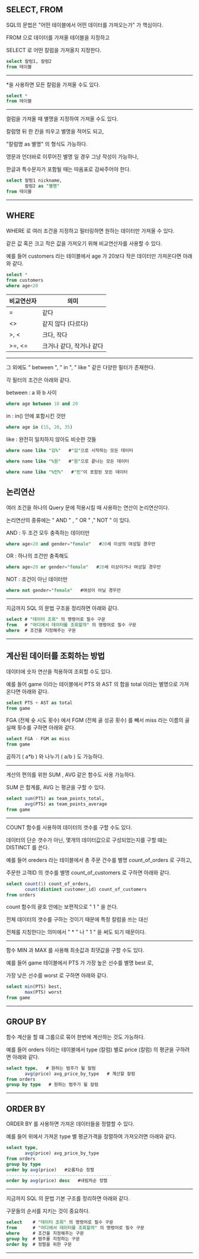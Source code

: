 ## SELECT, FROM

SQL의 문법은 "어떤 테이블에서 어떤 데이터를 가져오는가" 가 핵심이다.

FROM 으로 데이터를 가져올 테이블을 지정하고

SELECT 로 어떤 칼럼을 가져올지 지정한다.

```sql
select 칼럼1, 칼럼2
from 테이블
```

---

\*을 사용하면 모든 칼럼을 가져올 수도 있다.

```sql
select *
from 테이블
```

---

컬럼을 가져올 때 별명을 지정하여 가져올 수도 있다.

칼럼명 뒤 한 칸을 띄우고 별명을 적어도 되고,

"칼럼명 as 별명" 의 형식도 가능하다.

영문과 언더바로 이루어진 별명 일 경우 그냥 작성이 가능하나,

한글과 특수문자가 포함될 때는 따옴표로 감싸주어야 한다.

```sql
select 칼럼1 nickname,
       칼럼2 as "별명"
from 테이블
```

---

## WHERE

WHERE 로 여러 조건을 지정하고 필터링하면 원하는 데이터만 가져올 수 있다.

같은 값 혹은 크고 작은 값을 가져오기 위해 비교연산자를 사용할 수 있다.

예를 들어 customers 라는 테이블에서 age 가 20보다 작은 데이터만 가져온다면 아래와 같다.

```sql
select *
from customers
where age<20
```

| 비교연산자 | 의미 |
|--|--|
| = | 같다 |
| <> | 같지 않다 (다르다) |
| >, < | 크다, 작다 |
| >=, <= | 크거나 같다, 작거나 같다 |

---

그 외에도 " between ", " in ", " like " 같은 다양한 필터가 존재한다.

각 필터의 조건은 아래와 같다.

between : a 와 b 사이

```sql
where age between 10 and 20
```

in : in() 안에 포함시킨 것만

```sql
where age in (15, 20, 35)
```

like : 완전히 일치하지 않아도 비슷한 것들

```sql
where name like "김%"   #"김"으로 시작하는 모든 데이터
```

```sql
where name like "%원"   #"원"으로 끝나는 모든 데이터
```

```sql
where name like "%민%"   #"민"이 포함된 모든 데이터
```

## 논리연산

여러 조건을 하나의 Query 문에 적용시킬 때 사용하는 연산이 논리연산이다.

논리연산의 종류에는 " AND " , " OR " ," NOT " 이 있다.

AND : 두 조건 모두 충족하는 데이터만

```sql
where age>20 and gender="female"   #20세 이상의 여성일 경우만
```

OR : 하나의 조건만 충족해도

```sql
where age>20 or gender="female"   #20세 이상이거나 여성일 경우만
```

NOT : 조건이 아닌 데이터만

```sql
where not gender="female"   #여성이 아닐 경우만
```

---

지금까지 SQL 의 문법 구조을 정리하면 아래와 같다.

```sql
select # "데이터 조회" 의 명령어로 필수 구문
from   # "어디에서 데이터를 조회할까" 의 명령어로 필수 구문
where  # 조건을 지정해주는 구문
```

---

## 계산된 데이터를 조회하는 방법

데이터에 숫자 연산을 적용하여 조회할 수도 있다.

예를 들어 game 이라는 테이블에서 PTS 와 AST 의 합을 total 이라는 별명으로 가져온다면 아래와 같다.

```sql
select PTS + AST as total
from game
```

FGA (전체 슛 시도 횟수) 에서 FGM (전체 골 성공 횟수) 를 빼서 miss 라는 이름의 골 실패 횟수를 구하면 아래와 같다.

```sql
select FGA - FGM as miss
from game
```

곱하기 ( a\*b ) 와 나누기 ( a/b ) 도 가능하다.

---

계산의 편의를 위한 SUM , AVG 같은 함수도 사용 가능하다.

SUM 은 합계를, AVG 는 평균을 구할 수 있다.

```sql
select sum(PTS) as team_points_total,
       avg(PTS) as team_points_average
from game
```

---

COUNT 함수를 사용하여 데이터의 갯수를 구할 수도 있다.

데이터의 단순 갯수가 아닌, 몇개의 데이터값으로 구성되었는지를 구할 떄는 DISTINCT 를 쓴다.

예를 들어 oreders 라는 테이블에서 총 주문 건수를 별명 count_of_orders 로 구하고,

주문한 고객ID 의 갯수를 별명 count_of_customers 로 구하면 아래와 같다.

```sql
select count(1) count_of_orders,
       count(distinct customer_id) count_of_customers
from orders
```

count 함수의 괄호 안에는 보편적으로 " 1 " 을 쓴다.

전체 데이터의 갯수를 구하는 것이기 때문에 특정 칼럼을 쓰는 대신

전체를 지칭한다는 의미에서 " \* " 나 " 1 " 을 써도 되기 때문이다.

---

함수 MIN 과 MAX 를 사용해 최솟값과 최댓값을 구할 수도 있다.

예를 들어 game 테이블에서 PTS 가 가장 높은 선수를 별명 best 로,

가장 낮은 선수를 worst 로 구하면 아래와 같다.

```sql
select min(PTS) best,
       max(PTS) worst
from game
```

---

## GROUP BY

함수 계산을 할 떄 그룹으로 묶어 한번에 계산하는 것도 가능하다.

예를 들어 orders 이라는 테이블에서 type (칼럼) 별로 price (칼럼) 의 평균을 구하려면 아래와 같다.

```sql
select type,   # 원하는 범주가 될 칼럼
       avg(price) avg_price_by_type   # 계산할 칼럼
from orders
group by type   # 원하는 범주가 될 칼럼
```

---

## ORDER BY

ORDER BY 를 사용하면 가져온 데이터들을 정렬할 수 있다.

예를 들어 위에서 가져온 type 별 평균가격을 정렬하여 가져오려면 아래와 같다.

```sql
select type,   
       avg(price) avg_price_by_type   
from orders
group by type   
order by avg(price)   #오름차순 정렬 
----------------------------------------
order by avg(price) desc   #내림차순 정렬
```

---

지금까지 SQL 의 문법 기본 구조를 정리하면 아래와 같다.

구문들의 순서를 지키는 것이 중요하다.

```sql
select    # "데이터 조회" 의 명령어로 필수 구문
from      # "어디에서 데이터를 조회할까" 의 명령어로 필수 구문
where     # 조건을 지정해주는 구문
group by  # 범주를 지정하는 구문
order by  # 정렬을 위한 구문
```

---
